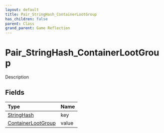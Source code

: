 ```yaml
---
layout: default
title: Pair_StringHash_ContainerLootGroup
has_children: false
parent: Class
grand_parent: Game Reflection
---
```

# Pair_StringHash_ContainerLootGroup
Description 

## Fields

| Type | Name |
|:----------|:--------------|
| [StringHash](/riftbreaker-wiki/docs/game-reflection/classes/string_hash/) | key |
| [ContainerLootGroup](/riftbreaker-wiki/docs/game-reflection/classes/container_loot_group/) | value |


